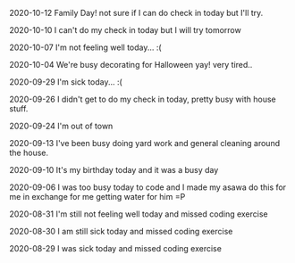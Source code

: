 2020-10-12 Family Day! not sure if I can do check in today
 but I'll try. 

2020-10-10 I can't do my check in today but I will try tomorrow

2020-10-07 I'm not feeling well today... :(

2020-10-04 We're busy decorating for Halloween yay! very tired.. 

2020-09-29 I'm sick today... :( 

2020-09-26 I didn't get to do my check in today, pretty busy with house stuff. 

2020-09-24 I'm out of town

2020-09-13 I've been busy doing yard work and general cleaning around the house.


2020-09-10
It's my birthday today and it was a busy day

2020-09-06
I was too busy today to code and I made my asawa do this for me in exchange for me getting water for him =P

2020-08-31
I'm still not feeling well today and missed coding exercise

2020-08-30
I am still sick today and missed coding exercise

2020-08-29
I was sick today and missed coding exercise



